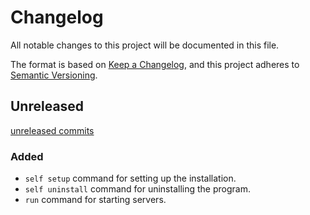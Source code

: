 # Changelog

All notable changes to this project will be documented in this file.

The format is based on [Keep a Changelog](https://keepachangelog.com/en/1.1.0/),
and this project adheres to [Semantic Versioning](https://semver.org/spec/v2.0.0.html).

## Unreleased

[unreleased commits]

### Added

- `self setup` command for setting up the installation.
- `self uninstall` command for uninstalling the program.
- `run` command for starting servers.

[unreleased commits]: https://github.com/D4isDAVID/dxm/commits
